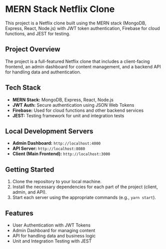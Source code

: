 <!DOCTYPE html>
<html lang="en">
<head>
    <meta charset="UTF-8">
    <meta name="viewport" content="width=device-width, initial-scale=1.0">

</head>
<body>

<h1>MERN Stack Netflix Clone</h1>

<p>This project is a Netflix clone built using the MERN stack (MongoDB, Express, React, Node.js) with JWT token authentication, Firebase for cloud functions, and JEST for testing.</p>

<h2>Project Overview</h2>
<p>The project is a full-featured Netflix clone that includes a client-facing frontend, an admin dashboard for content management, and a backend API for handling data and authentication.</p>

<h2>Tech Stack</h2>
<ul>
    <li><strong>MERN Stack:</strong> MongoDB, Express, React, Node.js</li>
    <li><strong>JWT Auth:</strong> Secure authentication using JSON Web Tokens</li>
    <li><strong>Firebase:</strong> Used for cloud functions and other backend services</li>
    <li><strong>JEST:</strong> Testing framework for unit and integration tests</li>
</ul>

<h2>Local Development Servers</h2>
<ul>
    <li><strong>Admin Dashboard:</strong> <code>http://localhost:4000</code></li>
    <li><strong>API Server:</strong> <code>http://localhost:8080</code></li>
    <li><strong>Client (Main Frontend):</strong> <code>http://localhost:3000</code></li>
</ul>

<h2>Getting Started</h2>
<ol>
    <li>Clone the repository to your local machine.</li>
    <li>Install the necessary dependencies for each part of the project (client, admin, and API).</li>
    <li>Start each server using the appropriate commands (e.g., <code>yarn start</code>).</li>
</ol>

<h2>Features</h2>
<ul>
    <li>User Authentication with JWT Tokens</li>
    <li>Admin Dashboard for managing content</li>
    <li>API for handling data and business logic</li>
    <li>Unit and Integration Testing with JEST</li>
</ul>



</body>
</html>
